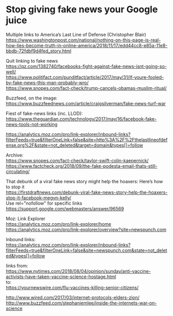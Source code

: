 # Stop giving fake news your Google juice


Multiple links to America’s Last Line of Defense (Christopher Blair)  
https://www.washingtonpost.com/national/nothing-on-this-page-is-real-how-lies-become-truth-in-online-america/2018/11/17/edd44cc8-e85a-11e8-bbdb-72fdbf9d4fed_story.html


Quit linking to fake news   
https://qz.com/1382740/facebooks-fight-against-fake-news-isnt-going-so-well/  
https://www.politifact.com/punditfact/article/2017/may/31/If-youre-fooled-by-fake-news-this-man-probably-wro/  
https://www.snopes.com/fact-check/trump-cancels-obamas-muslim-ritual/  

Buzzfeed, on the image:
https://www.buzzfeednews.com/article/craigsilverman/fake-news-turf-war

Fiest of fake-news links (inc. LLOD):
https://www.theguardian.com/technology/2017/may/16/facebook-fake-news-tools-not-working  

https://analytics.moz.com/pro/link-explorer/inbound-links?filterFeeds=true&filterOneLink=false&site=http%3A%2F%2Fthelastlineofdefense.org%2F&state=not_deleted&target=domain&types[]=follow




Archive:  
https://www.snopes.com/fact-check/taylor-swift-colin-kaepernick/  
https://www.factcheck.org/2018/09/the-fake-podesta-email-thats-still-circulating/  

That debunk of a viral fake news story might help the hoaxers: Here’s how to stop it  
https://firstdraftnews.com/debunk-viral-fake-news-story-help-the-hoaxers-stop-it-facebook-megyn-kelly/  
Use rel="nofollow" for specific links  
https://support.google.com/webmasters/answer/96569

Moz: Link Explorer  
https://analytics.moz.com/pro/link-explorer/home  
https://analytics.moz.com/pro/link-explorer/overview?site=newspunch.com


Inbound links:  
https://analytics.moz.com/pro/link-explorer/inbound-links?filterFeeds=true&filterOneLink=false&site=newspunch.com&state=not_deleted&types[]=follow

links from:  
https://www.nytimes.com/2018/08/04/opinion/sunday/anti-vaccine-activists-have-taken-vaccine-science-hostage.html  
to:  
https://yournewswire.com/flu-vaccines-killing-senior-citizens/

http://www.wired.com/2017/03/internet-protocols-elders-zion/  
http://www.buzzfeed.com/stephaniemlee/inside-the-internets-war-on-science
